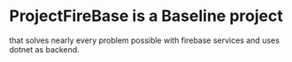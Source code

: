 # ProjectFireBase is a Baseline project 

that solves nearly every problem possible with firebase services and uses dotnet as backend.
